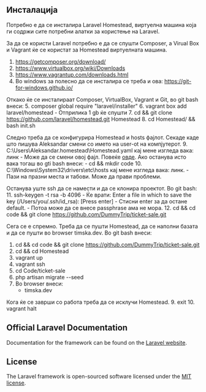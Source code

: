 ## Инсталација
Потребно е да се инсталира Laravel Homestead, виртуелна машина која ги содржи сите потребни алатки за користење на Laravel.

За да се користи Laravel потребно е да се спушти Composer, а Virual Box и Vagrant ќе се користат за Homestead виртуелната машина.

1. https://getcomposer.org/download/
2. https://www.virtualbox.org/wiki/Downloads
3. https://www.vagrantup.com/downloads.html
4. Во windows за полесно да се инсталира се треба и ова: https://git-for-windows.github.io/ 

Откако ќе се инсталираат Composer, VirtualBox, Vagrant и Git, во git bash внеси:
5. composer global require "laravel/installer"
6. vagrant box add laravel/homestead
    - Oтприлика 1 gb ќе спушти
7. cd && git clone https://github.com/laravel/homestead.git Homestead
8. cd Homestead/ && bash init.sh

Следно треба да се конфигурира Homestead и hosts фајлот. Секаде каде што пишува Aleksandar смени со името на user-ot на компјутерот.
9. C:\Users\Aleksandar\.homestead\Homestead.yaml кај мене изгледа вака: линк
    - Moже да се смени овој фајл. Повеќе [овде](https://laravel.com/docs/5.2/homestead#configuring-homestead). Ако останува исто вака тогаш во gti bash внеси:
     - cd && mkdir code
10. C:\Windows\System32\drivers\etc\hosts кај мене изгледа вака: линк.
    - Пази на празни места и табови. Може да прави проблеми.

Останува уште ssh да се намести и да се клонира проектот. Во git bash:
11. ssh-keygen -t rsa -b 4096
    - Ќе врати: Enter a file in which to save the key (/Users/you/.ssh/id_rsa): [Press enter] 
    - Стисни enter за да остане default.
    - Потоа може да се внесе passphrase ама не мора. 
12. cd && cd code && git clone https://github.com/DummyTrip/ticket-sale.git 

Сега се е спремно. Треба да се пушти Homestead, да се наполни базата и да се пушти во browser timska.dev.
Во git bash внеси:
1. cd && cd code && git clone https://github.com/DummyTrip/ticket-sale.git
2. cd && cd Homestead
3. vagrant up
4. vagrant ssh
5. cd Code/ticket-sale 
6. php artisan migrate --seed
7. Во browser внеси: 
    - timska.dev

Кога ќе се заврши со работа треба да се исклучи Homestead.
9. exit
10. vagrant halt

## Official Laravel Documentation

Documentation for the framework can be found on the [Laravel website](http://laravel.com/docs).

## License

The Laravel framework is open-sourced software licensed under the [MIT license](http://opensource.org/licenses/MIT).

